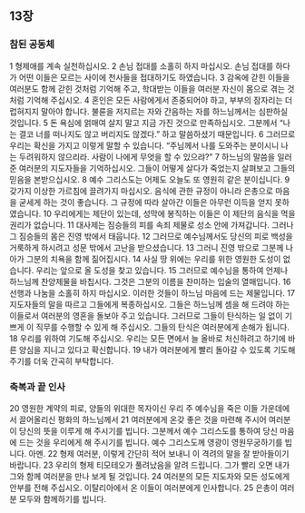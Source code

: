 ## 13장
### 참된 공동체
1 형제애를 계속 실천하십시오.
2 손님 접대를 소홀히 하지 마십시오. 손님 접대를 하다가 어떤 이들은 모르는 사이에 천사들을 접대하기도 하였습니다.
3 감옥에 갇힌 이들을 여러분도 함께 갇힌 것처럼 기억해 주고, 학대받는 이들을 여러분 자신이 몸으로 겪는 것처럼 기억해 주십시오.
4 혼인은 모든 사람에게서 존중되어야 하고, 부부의 잠자리는 더럽혀지지 말아야 합니다. 불륜을 저지르는 자와 간음하는 자를 하느님께서는 심판하실 것입니다.
5 돈 욕심에 얽매여 살지 말고 지금 가진 것으로 만족하십시오. 그분께서 “나는 결코 너를 떠나지도 않고 버리지도 않겠다.” 하고 말씀하셨기 때문입니다.
6 그러므로 우리는 확신을 가지고 이렇게 말할 수 있습니다. “주님께서 나를 도와주는 분이시니 나는 두려워하지 않으리라. 사람이 나에게 무엇을 할 수 있으랴?”
7 하느님의 말씀을 일러 준 여러분의 지도자들을 기억하십시오. 그들이 어떻게 살다가 죽었는지 살펴보고 그들의 믿음을 본받으십시오.
8 예수 그리스도는 어제도 오늘도 또 영원히 같은 분이십니다.
9 갖가지 이상한 가르침에 끌려가지 마십시오. 음식에 관한 규정이 아니라 은총으로 마음을 굳세게 하는 것이 좋습니다. 그 규정에 따라 살아간 이들은 아무런 이득을 얻지 못하였습니다.
10 우리에게는 제단이 있는데, 성막에 봉직하는 이들은 이 제단의 음식을 먹을 권리가 없습니다.
11 대사제는 짐승들의 피를 속죄 제물로 성소 안에 가져갑니다. 그러나 그 짐승들의 몸은 진영 밖에서 태웁니다.
12 그러므로 예수님께서도 당신의 피로 백성을 거룩하게 하시려고 성문 밖에서 고난을 받으셨습니다.
13 그러니 진영 밖으로 그분께 나아가 그분의 치욕을 함께 짊어집시다.
14 사실 땅 위에는 우리를 위한 영원한 도성이 없습니다. 우리는 앞으로 올 도성을 찾고 있습니다.
15 그러므로 예수님을 통하여 언제나 하느님께 찬양제물을 바칩시다. 그것은 그분의 이름을 찬미하는 입술의 열매입니다.
16 선행과 나눔을 소홀히 하지 마십시오. 이러한 것들이 하느님 마음에 드는 제물입니다.
17 지도자들의 말을 따르고 그들에게 복종하십시오. 그들은 하느님께 셈을 해 드려야 하는 이들로서 여러분의 영혼을 돌보아 주고 있습니다. 그러므로 그들이 탄식하는 일 없이 기쁘게 이 직무를 수행할 수 있게 해 주십시오. 그들의 탄식은 여러분에게 손해가 됩니다.
18 우리를 위하여 기도해 주십시오. 우리는 모든 면에서 늘 올바로 처신하려고 하기에 바른 양심을 지니고 있다고 확신합니다.
19 내가 여러분에게 빨리 돌아갈 수 있도록 기도해 주기를 더욱 간곡히 부탁합니다.
### 축복과 끝 인사
20 영원한 계약의 피로, 양들의 위대한 목자이신 우리 주 예수님을 죽은 이들 가운데에서 끌어올리신 평화의 하느님께서
21 여러분에게 온갖 좋은 것을 마련해 주시어 여러분이 당신의 뜻을 이루게 해 주시기를 빕니다. 그분께서 예수 그리스도를 통하여 당신 마음에 드는 것을 우리에게 해 주시기를 빕니다. 예수 그리스도께 영광이 영원무궁하기를 빕니다. 아멘.
22 형제 여러분, 이렇게 간단히 적어 보내니 이 격려의 말을 잘 받아들이기 바랍니다.
23 우리의 형제 티모테오가 풀려났음을 알려 드립니다. 그가 빨리 오면 내가 그와 함께 여러분을 만나 보게 될 것입니다.
24 여러분의 모든 지도자와 모든 성도에게 안부를 전해 주십시오. 이탈리아에서 온 이들이 여러분에게 인사합니다.
25 은총이 여러분 모두와 함께하기를 빕니다.
